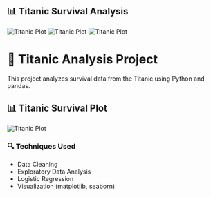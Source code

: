 ## 📊 Titanic Survival Analysis

![Titanic Plot](images/titanic-plot.png)
![Titanic Plot](titanic-plot.png)
![Titanic Plot](https://github.com/Fatolu-peter/titanic-analysis/blob/main/images/titanic-plot.png?raw=true)


# 🚢 Titanic Analysis Project

This project analyzes survival data from the Titanic using Python and pandas.

## 📊 Titanic Survival Plot

![Titanic Plot](images/titanic-plot.png)

### 🔍 Techniques Used
- Data Cleaning
- Exploratory Data Analysis
- Logistic Regression
- Visualization (matplotlib, seaborn)
